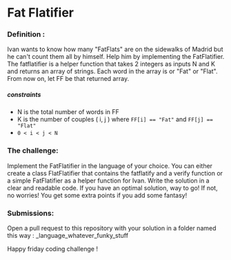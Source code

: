 # Fat Flatifier

### Definition :

Ivan wants to know how many "FatFlats" are on the sidewalks of Madrid but he can't count them all by himself. Help him by implementing the FatFlatifier. The fatflatifier is a helper function that takes 2 integers as inputs N and K and returns an array of strings. Each word in the array is or "Fat" or "Flat". From now on, let FF be that returned array.

##### constraints
* N is the total number of words in FF
* K is the number of couples ( i, j ) where ```FF[i] == "Fat"``` and ```FF[j] == "Flat"```
* ```0 < i < j < N```

### The challenge:
Implement the FatFlatifier in the language of your choice. You can either create a class FlatFlatifier that contains the fatflatify and a verify function or a simple FatFlatifier as a helper function for Ivan.
Write the solution in a clear and readable code. If you have an optimal solution, way to go! If not, no worries! You get some extra points if you add some fantasy!

### Submissions:
Open a pull request to this repository with your solution in a folder named this way : 
<username>_language_whatever_funky_stuff

Happy friday coding challenge !
